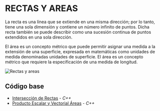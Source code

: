 # RECTAS Y AREAS

La recta es una línea que se extiende en una misma dirección; por lo tanto, tiene una sola dimensión y contiene un número 
infinito de puntos. Dicha recta también se puede describir como una sucesión continua de puntos extendidos en una sola dirección.

El área es un concepto métrico que puede permitir asignar una medida a la extensión de una superficie, expresada en 
matemáticas como unidades de medida denominadas unidades de superficie. El área es un concepto métrico que requiere 
la especificación de una medida de longitud.

![Rectas y areas](https://encrypted-tbn0.gstatic.com/images?q=tbn:ANd9GcRiIqb-IMX4DfVg9LskhyUldMg-wJ3IO0qk3g&usqp=CAU)

## Código base 
- [Intersección de Rectas](https://github.com/NatiBilbao/AlgoritmicaII2022/blob/main/Contenido/Capitulo%205/Geometria_computacional/Rectas_y_Areas/interseccionDeRectas.cpp) - _C++_
- [Producto Escalar y Vectorial Áreas](https://github.com/NatiBilbao/AlgoritmicaII2022/blob/main/Contenido/Capitulo%205/Geometria_computacional/Rectas_y_Areas/productoEscalarYvectorialAreas.cpp) - _C++_
